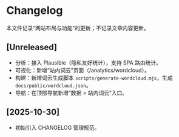 # Changelog

本文件记录“网站布局与功能”的更新；不记录文章内容更新。

## [Unreleased]
- 分析：接入 Plausible（隐私友好统计），支持 SPA 路由统计。
- 可视化：新增“站内词云”页面（/analytics/wordcloud）。
- 构建：新增词云生成脚本 `scripts/generate-wordcloud.mjs`，生成 `docs/public/wordcloud.json`。
- 导航：在顶部导航新增“数据 > 站内词云”入口。

## [2025-10-30]
- 初始引入 CHANGELOG 管理规范。
